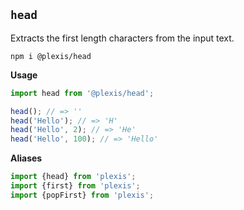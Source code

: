 ## `head`

Extracts the first length characters from the input text.

`npm i @plexis/head`

**Usage**

```javascript
import head from '@plexis/head';

head(); // => ''
head('Hello'); // => 'H'
head('Hello', 2); // => 'He'
head('Hello', 100); // => 'Hello'
```

**Aliases**

```javascript
import {head} from 'plexis';
import {first} from 'plexis';
import {popFirst} from 'plexis';
```
